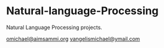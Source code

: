 # Natural-language-Processing
Natural Language Processing projects.

omichael@aimsammi.org
vangelismichael@ymail.com

